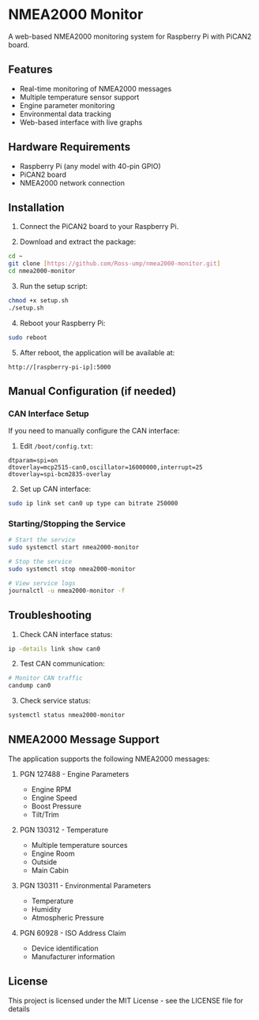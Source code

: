 # NMEA2000 Monitor

A web-based NMEA2000 monitoring system for Raspberry Pi with PiCAN2 board.

## Features
- Real-time monitoring of NMEA2000 messages
- Multiple temperature sensor support
- Engine parameter monitoring
- Environmental data tracking
- Web-based interface with live graphs

## Hardware Requirements
- Raspberry Pi (any model with 40-pin GPIO)
- PiCAN2 board
- NMEA2000 network connection

## Installation

1. Connect the PiCAN2 board to your Raspberry Pi.

2. Download and extract the package:
```bash
cd ~
git clone [https://github.com/Ross-ump/nmea2000-monitor.git]
cd nmea2000-monitor
```

3. Run the setup script:
```bash
chmod +x setup.sh
./setup.sh
```

4. Reboot your Raspberry Pi:
```bash
sudo reboot
```

5. After reboot, the application will be available at:
```
http://[raspberry-pi-ip]:5000
```

## Manual Configuration (if needed)

### CAN Interface Setup
If you need to manually configure the CAN interface:

1. Edit `/boot/config.txt`:
```
dtparam=spi=on
dtoverlay=mcp2515-can0,oscillator=16000000,interrupt=25
dtoverlay=spi-bcm2835-overlay
```

2. Set up CAN interface:
```bash
sudo ip link set can0 up type can bitrate 250000
```

### Starting/Stopping the Service
```bash
# Start the service
sudo systemctl start nmea2000-monitor

# Stop the service
sudo systemctl stop nmea2000-monitor

# View service logs
journalctl -u nmea2000-monitor -f
```

## Troubleshooting

1. Check CAN interface status:
```bash
ip -details link show can0
```

2. Test CAN communication:
```bash
# Monitor CAN traffic
candump can0
```

3. Check service status:
```bash
systemctl status nmea2000-monitor
```

## NMEA2000 Message Support

The application supports the following NMEA2000 messages:

1. PGN 127488 - Engine Parameters
   - Engine RPM
   - Engine Speed
   - Boost Pressure
   - Tilt/Trim

2. PGN 130312 - Temperature
   - Multiple temperature sources
   - Engine Room
   - Outside
   - Main Cabin

3. PGN 130311 - Environmental Parameters
   - Temperature
   - Humidity
   - Atmospheric Pressure

4. PGN 60928 - ISO Address Claim
   - Device identification
   - Manufacturer information

## License
This project is licensed under the MIT License - see the LICENSE file for details
